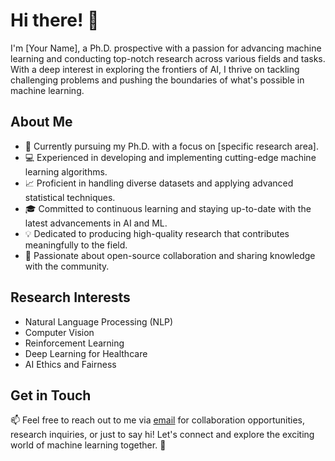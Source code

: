 # Hi there! 👋

I'm [Your Name], a Ph.D. prospective with a passion for advancing machine learning and conducting top-notch research across various fields and tasks. With a deep interest in exploring the frontiers of AI, I thrive on tackling challenging problems and pushing the boundaries of what's possible in machine learning.

## About Me

- 🔬 Currently pursuing my Ph.D. with a focus on [specific research area].
- 💻 Experienced in developing and implementing cutting-edge machine learning algorithms.
- 📈 Proficient in handling diverse datasets and applying advanced statistical techniques.
- 🎓 Committed to continuous learning and staying up-to-date with the latest advancements in AI and ML.
- 💡 Dedicated to producing high-quality research that contributes meaningfully to the field.
- 🚀 Passionate about open-source collaboration and sharing knowledge with the community.

## Research Interests

- Natural Language Processing (NLP)
- Computer Vision
- Reinforcement Learning
- Deep Learning for Healthcare
- AI Ethics and Fairness

## Get in Touch

📫 Feel free to reach out to me via [email](mailto:youremail@example.com) for collaboration opportunities, research inquiries, or just to say hi! Let's connect and explore the exciting world of machine learning together. 🚀
